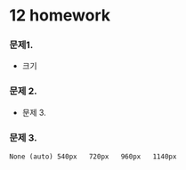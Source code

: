 # 12 homework



### 문제1. 

- 크기

### 문제 2. 

- <meta name="viewport" content="width=device-width, initial-scale=1.0">문제 3.



### 문제 3.

```html
None (auto)	540px	720px	960px	1140px
```



